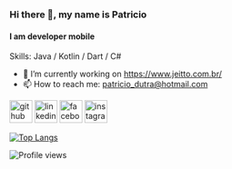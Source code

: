 ### Hi there 👋, my name is Patricio
#### I am developer mobile

Skills: Java / Kotlin / Dart / C# 

- 🔭 I’m currently working on https://www.jeitto.com.br/ 
- 📫 How to reach me: patricio_dutra@hotmail.com 


[<img src='https://cdn.jsdelivr.net/npm/simple-icons@3.0.1/icons/github.svg' alt='github' height='40'>](https://github.com/patriciojdutra)  [<img src='https://cdn.jsdelivr.net/npm/simple-icons@3.0.1/icons/linkedin.svg' alt='linkedin' height='40'>](https://www.linkedin.com/in/https://www.linkedin.com/in/patr%C3%ADcio-dutra-553117149//)  [<img src='https://cdn.jsdelivr.net/npm/simple-icons@3.0.1/icons/facebook.svg' alt='facebook' height='40'>](https://www.facebook.com/https://www.facebook.com/patricio.dejesusdutra)  [<img src='https://cdn.jsdelivr.net/npm/simple-icons@3.0.1/icons/instagram.svg' alt='instagram' height='40'>](https://www.instagram.com/https://www.instagram.com/patricio_jdutra//)  

[![Top Langs](https://github-readme-stats.vercel.app/api/top-langs/?username=patriciojdutra)](https://github.com/anuraghazra/github-readme-stats)

![Profile views](https://gpvc.arturio.dev/patriciojdutra)  
